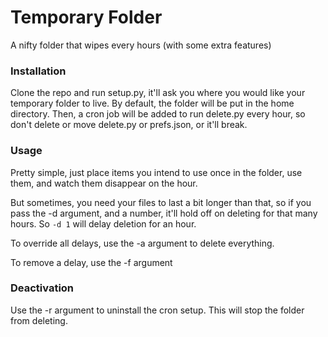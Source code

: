 # Temporary Folder
A nifty folder that wipes every hours (with some extra features)

### Installation
Clone the repo and run setup.py, it'll ask you where you would like your temporary folder to live. By default, the folder will be put in the home directory.
Then, a cron job will be added to run delete.py every hour, so don't delete or move delete.py or prefs.json, or it'll break.

### Usage
Pretty simple, just place items you intend to use once in the folder, use them, and watch them disappear on the hour.

But sometimes, you need your files to last a bit longer than that, so if you pass the -d argument, and a number, it'll hold off on deleting for that many hours. 
So `-d 1` will delay deletion for an hour.

To override all delays, use the -a argument to delete everything.

To remove a delay, use the -f argument

### Deactivation
Use the -r argument to uninstall the cron setup. This will stop the folder from deleting.
